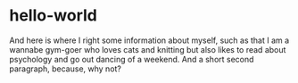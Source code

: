 # hello-world
And here is where I right some information about myself, such as that I am a wannabe gym-goer who loves cats and knitting but also likes to read about psychology and go out dancing of a weekend.
And a short second paragraph, because, why not?
